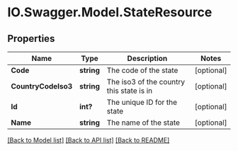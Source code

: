 # IO.Swagger.Model.StateResource
## Properties

Name | Type | Description | Notes
------------ | ------------- | ------------- | -------------
**Code** | **string** | The code of the state | [optional] 
**CountryCodeIso3** | **string** | The iso3 of the country this state is in | [optional] 
**Id** | **int?** | The unique ID for the state | [optional] 
**Name** | **string** | The name of the state | [optional] 

[[Back to Model list]](../README.md#documentation-for-models) [[Back to API list]](../README.md#documentation-for-api-endpoints) [[Back to README]](../README.md)

